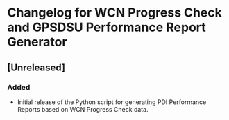 # Changelog for WCN Progress Check and GPSDSU Performance Report Generator

## [Unreleased]
### Added
- Initial release of the Python script for generating PDI Performance Reports based on WCN Progress Check data.

